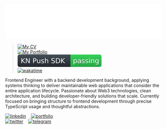 [![header](https://raw.githubusercontent.com/clonomaer/clonomaer/refs/heads/master/header.svg)](https://github.com/kavenegar)  
> ‌[![My CV](https://github.com/clonomaer/cv/actions/workflows/latex.yml/badge.svg)](https://github.com/clonomaer/cv/releases)  
> [![My Portfolio](https://github.com/clonomaer/clonomaer.github.io/actions/workflows/svelte.yaml/badge.svg)](https://leila.sh)  
> [![KN Push SDK](https://raw.githubusercontent.com/clonomaer/clonomaer/refs/heads/master/kn-push-badge.svg)](https://kavenegar.com/services/webpush)  
> [![wakatime](https://wakatime.com/badge/user/5e4f5ed0-dd2e-4204-b88b-ee84d3aad996.svg)](https://wakatime.com/@5e4f5ed0-dd2e-4204-b88b-ee84d3aad996)  

Frontend Engineer with a backend development background, applying systems thinking to deliver maintainable web applications that consider the entire application lifecycle. Passionate about Web3 technologies, clean architecture, and building developer-friendly solutions that scale. Currently focused on bringing structure to frontend development through precise TypeScript usage and thoughtful abstractions.

[![linkedin](https://github.com/user-attachments/assets/81cbaa8b-5080-41a5-82ac-38579ba3bec0)](https://linkedin.com/in/ilkhani) ‌ ‌ ‌ [![portfolio](https://github.com/user-attachments/assets/ac70ede4-5ba9-4ecb-bfcc-2325ebb3d1e5)](https://leila.sh)  
[![twitter](https://github.com/user-attachments/assets/be5f4a5c-7a44-4e5e-8e57-4fec4e2667dc)](https://x.com/ileikhani) ‌ ‌ ‌ [![telegram](https://github.com/user-attachments/assets/0142c4f4-df87-4006-9edc-0de8bd69a3e9)](https://t.me/leilashellroot)

